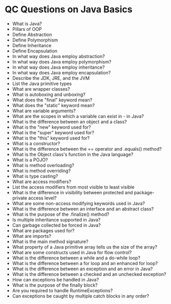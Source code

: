 # QC Questions on Java Basics

- What is Java?
 - Pillars of OOP
 - Define Abstraction
 - Define Polymorphism
 - Define Inheritance
 - Define Encapsulation
 - In what way does Java employ abstraction?
 - In what way does Java employ polymorphism?
 - In what way does Java employ inheritance?
 - In what way does Java employ encapsulation?
 - Describe the JDK, JRE, and the JVM
 - List the Java primitive types
 - What are wrapper classes?
 - What is autoboxing and unboxing?
 - What does the "final" keyword mean?
 - What does the "static" keyword mean?
 - What are variable arguments?
 - What are the scopes in which a variable can exist in - in Java?
 - What is the difference between an object and a class?
 - What is the "new" keyword used for?
 - What is the "super" keyword used for?
 - What is the "this" keyword used for?
 - What is a constructor?
 - What is the difference between the == operator and .equals() method?
 - What is the Object class's function in the Java language?
 - What is a POJO?
 - What is method overloading?
 - What is method overriding?
 - What is type casting?
 - What are access modifiers?
 - List the access modifiers from most visible to least visible
 - What is the difference in visibility between protected and package-private access level?
 - What are some non-access modifying keywords used in Java?
 - What is the difference between an interface and an abstract class?
 - What is the purpose of the .finalize() method?
 - Is multiple inheritance supported in Java?
 - Can garbage collected be forced in Java?
 - What are packages used for?
 - What are imports?
 - What is the main method signature?
 - What property of a Java primitive array tells us the size of the array?
 - What are some constructs used in Java for flow control?
 - What is the difference between a while and a do-while loop?
 - What is the difference between a for loop and an enhanced for loop?
 - What is the difference between an exception and an error in Java?
 - What is the difference between a checked and an unchecked exception?
 - How can exceptions be handled in Java?
 - What is the purpose of the finally block?
 - Are you required to handle RuntimeExceptions?
 - Can exceptions be caught by multiple catch blocks in any order?
